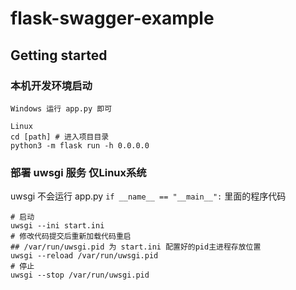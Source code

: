 # flask-swagger-example

## Getting started

### 本机开发环境启动
```
Windows 运行 app.py 即可

Linux
cd [path] # 进入项目目录
python3 -m flask run -h 0.0.0.0
```

### 部署 uwsgi 服务 仅Linux系统
uwsgi 不会运行 app.py `if __name__ == "__main__":` 里面的程序代码
```shell
# 启动
uwsgi --ini start.ini
# 修改代码提交后重新加载代码重启
## /var/run/uwsgi.pid 为 start.ini 配置好的pid主进程存放位置
uwsgi --reload /var/run/uwsgi.pid
# 停止
uwsgi --stop /var/run/uwsgi.pid
```